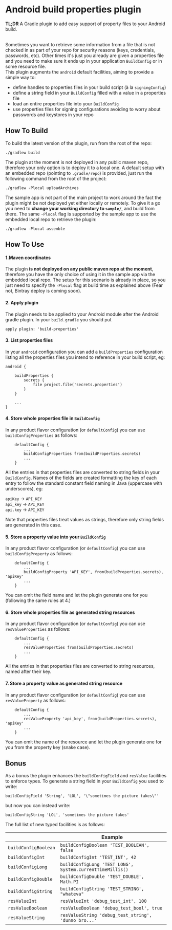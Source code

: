 # Android build properties plugin
**TL;DR** A Gradle plugin to add easy support of property files to your Android build.<br/>
<br/>

Sometimes you want to retrieve some information from a file that is not checked in as part of your repo for security reasons (keys, credentials, passwords, etc).
Other times it's just you already are given a properties file and you need to make sure it ends up in your application `BuildConfig` or in some resource file.<br/>
This plugin augments the `android` default facilities, aiming to provide a simple way to:
- define handles to properties files in your build script (à la `signingConfig`)
- define a string field in your `BuildConfig` filled with a value in a properties file
- load an entire properties file into your `BuildConfig`
- use properties files for signing configurations avoiding to worry about passwords and keystores in your repo

## How To Build

To build the latest version of the plugin, run from the root of the repo:
```
./gradlew build
```

The plugin at the moment is not deployed in any public maven repo, therefore your only option is to deploy it to a local one.
A default setup with an embedded repo (pointing to `.gradle/repo`) is provided, just run the following command from the root
 of the project:
```
./gradlew -Plocal uploadArchives
```

The sample app is not part of the main project to work around the fact the plugin might be not deployed yet either locally or remotely.
To give it a go you need to **change your working directory to `sample/`**, and build from there. The same `-Plocal` flag is supported
by the sample app to use the embedded local repo to retrieve the plugin:

```
./gradlew -Plocal assemble
```

## How To Use

#### 1.Maven coordinates
The plugin **is not deployed on any public maven repo at the moment**, therefore you have the only choice of using it in
the sample app via the embedded local repo. The setup for this scenario is already in place, so you just need to specify
the `-Plocal` flag at build time as explained above (Fear not, Bintray deploy is coming soon).

#### 2. Apply plugin
The plugin needs to be applied to your Android module after the Android gradle plugin. In your `build.gradle` you should put
```
apply plugin: 'build-properties'
```

#### 3. List properties files
In your `android` configuration you can add a `buildProperties` configuration listing all the properties files you intend
to reference in your build script, eg:
```
android {

    buildProperties {
        secrets {
            file project.file('secrets.properties')
        }
    }

    ...
}
```

#### 4. Store whole properties file in `BuildConfig`
In any product flavor configuration (or `defaultConfig`) you can use `buildConfigProperties` as follows:

```
    defaultConfig {
        ...
        buildConfigProperties from(buildProperties.secrets)
        ...
    }
```
All the entries in that properties files are converted to string fields in your `BuildConfig`. Names of the fields are
created formatting the key of each entry to follow the standard constant field naming in Java (uppercase with underscores), eg:

`apiKey` -> `API_KEY`<br/>
`api_key` -> `API_KEY`<br/>
`api.key` -> `API_KEY`<br/>

Note that properties files treat values as strings, therefore only string fields are generated in this case.

#### 5. Store a property value into your `BuildConfig`
In any product flavor configuration (or `defaultConfig`) you can use `buildConfigProperty` as follows:

```
    defaultConfig {
        ...
        buildConfigProperty 'API_KEY', from(buildProperties.secrets), 'apiKey'
        ...
    }
```
You can omit the field name and let the plugin generate one for you (following the same rules at 4.)

#### 6. Store whole properties file as generated string resources
In any product flavor configuration (or `defaultConfig`) you can use `resValueProperties` as follows:

```
    defaultConfig {
        ...
        resValueProperties from(buildProperties.secrets)
        ...
    }
```
All the entries in that properties files are converted to string resources, named after their key.


#### 7. Store a property value as generated string resource
In any product flavor configuration (or `defaultConfig`) you can use `resValueProperty` as follows:

```
    defaultConfig {
        ...
        resValueProperty 'api_key', from(buildProperties.secrets), 'apiKey'
        ...
    }
```
You can omit the name of the resource and let the plugin generate one for you from the property key (snake case).

## Bonus
As a bonus the plugin enhances the `buildConfigField` and `resValue` facilities to enforce types.
To generate a string field in your `BuildConfig` you used to write:
```
buildConfigField 'String', 'LOL', '\"sometimes the picture takes\"'
```
but now you can instead write:
```
buildConfigString 'LOL', 'sometimes the picture takes'
```
The full list of new typed facilities is as follows:

| | Example |
|----|----|
|`buildConfigBoolean` | `buildConfigBoolean 'TEST_BOOLEAN', false`|
|`buildConfigInt` | `buildConfigInt 'TEST_INT', 42`|
|`buildConfigLong` | `buildConfigLong 'TEST_LONG', System.currentTimeMillis()`|
|`buildConfigDouble` | `buildConfigDouble 'TEST_DOUBLE', Math.PI`|
|`buildConfigString` | `buildConfigString 'TEST_STRING', "whateva"`|
|`resValueInt`| `resValueInt 'debug_test_int', 100`|
|`resValueBoolean` | `resValueBoolean 'debug_test_bool', true`|
|`resValueString` | `resValueString 'debug_test_string', 'dunno bro...'`|

